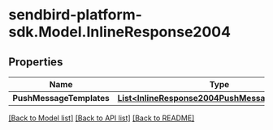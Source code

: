 
# sendbird-platform-sdk.Model.InlineResponse2004

## Properties

Name | Type | Description | Notes
------------ | ------------- | ------------- | -------------
**PushMessageTemplates** | [**List&lt;InlineResponse2004PushMessageTemplates&gt;**](InlineResponse2004PushMessageTemplates.md) |  | [optional] 

[[Back to Model list]](../README.md#documentation-for-models)
[[Back to API list]](../README.md#documentation-for-api-endpoints)
[[Back to README]](../README.md)

